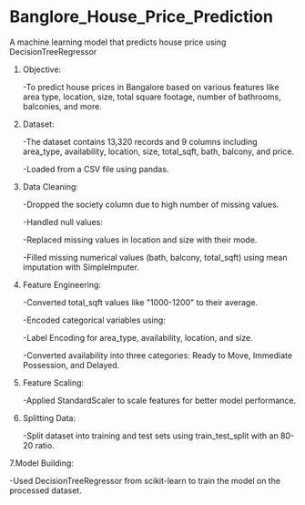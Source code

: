 # Banglore_House_Price_Prediction
A machine learning model that predicts house price using DecisionTreeRegressor



1. Objective:

     -To predict house prices in Bangalore based on various features like area type, location, size, total square footage, number of bathrooms, balconies, and more.

2. Dataset:

     -The dataset contains 13,320 records and 9 columns including area_type, availability, location, size, total_sqft, bath, balcony, and price.

     -Loaded from a CSV file using pandas.

3. Data Cleaning:

     -Dropped the society column due to high number of missing values.

     -Handled null values:

     -Replaced missing values in location and size with their mode.

     -Filled missing numerical values (bath, balcony, total_sqft) using mean imputation with SimpleImputer.

4. Feature Engineering:

     -Converted total_sqft values like "1000-1200" to their average.

     -Encoded categorical variables using:

     -Label Encoding for area_type, availability, location, and size.

     -Converted availability into three categories: Ready to Move, Immediate Possession, and Delayed.

5. Feature Scaling:

     -Applied StandardScaler to scale features for better model performance.

6. Splitting Data:

    -Split dataset into training and test sets using train_test_split with an 80-20 ratio.

7.Model Building:

   -Used DecisionTreeRegressor from scikit-learn to train the model on the processed dataset.
